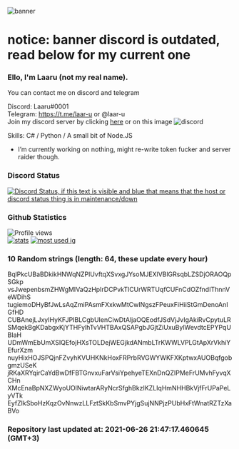 
![banner](https://raw.githubusercontent.com/stop-bark/stop-bark/master/banner4.png)
# notice: banner discord is outdated, read below for my current one


### Ello, I'm Laaru (not my real name).

You can contact me on discord and telegram  

Discord: Laaru#0001  
Telegram: https://t.me/laar-u or @laar-u  
Join my discord server by clicking [here](https://discord.gg/invite/monk) or on this image ![discord](https://discord.com/api/guilds/848458923136122901/embed.png)

Skills: C# / Python / A small bit of Node.JS  

- I’m currently working on nothing, might re-write token fucker and server raider though.

### Discord Status
[![Discord Status, if this text is visible and blue that means that the host or discord status thing is in maintenance/down](https://discord.c99.nl/widget/theme-4/739824148267925565.png)](https://discord.c99.nl/)

### Github Statistics
![Profile views](https://komarev.com/ghpvc/?username=Laar-u) <br> [![stats](https://github-readme-stats.vercel.app/api?username=Laar-u&show_icons=true&theme=synthwave)](https://github.com/anuraghazra/github-readme-stats) [![most used ig](https://github-readme-stats.vercel.app/api/top-langs/?username=Laar-u&layout=compact&theme=synthwave&show_icons=true&langs_count=10)]((https://github.com/anuraghazra/github-readme-stats))

### 10 Random strings (length: 64, these update every hour)
BqlPkcUBaBDkikHNWqNZPlUvftqXSvxgJYsoMJEXlVBlGRsqbLZSDjORAOQpSGkp
vsJwepenbsmZHWgMIVaQzHpIrDCPvkTlCUrWRTUqfCUFnCdOZfndIThnnVeWDihS
tugiemoDHyBfJwLsAqZmiPAsmFXxkwMtCwINgszFPeuxFiHiiStGmDenoAnIGfHD
CUBAnejLJxyIHyKFJPIBLCgbUIenCiwDtAljaOQEodfJSdVjJvIgAkiRvCpytuLR
SMqekBgKDabgxKjYTHFylhTvVHTBAxQSAPgbJGjtZiUxuBylWevdtcEPYPqUBIaH
UDmWmEbUmXSIQEfojHXsTOLDejWEGjkdANmbLTrKWWLVPLGtApXrVkhiYEfurXzm
nuyHixHOJSPQjnFZvyhKVUHKNkHoxFRPrbRVGWYWKFXKptwxAUOBqfgobgmzUSeK
jRKaXRYqirCaYdBwDfFBTGnvxuFarVsiYpehyeTEXnDnQZIPMeFrUMvhFyvqXCHn
XMcEnaBpNXZWyoUOlNiwtarARyNcrSfghBkzIKZLIqHmNHHBkVjfFrUPaPeLyVTk
EyfZIkSboHzKqzOvNnwzLLFztSkKbSmvPYjgSujNNPjzPUbHxFtWnatRZTzXaBVo

### Repository last updated at: 2021-06-26 21:47:17.460645 (GMT+3)
